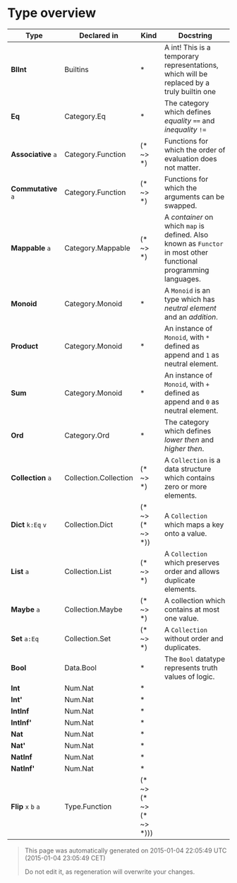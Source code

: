 # Type overview

Type | Declared in | Kind | Docstring
---- | ----------- | ---- | ---------
**BIInt**  | Builtins | * | A int! This is a temporary representations, which will be replaced by a truly builtin one
**Eq**  | Category.Eq | * | The category which defines _equality_ ````==```` and _inequality_ ````!=````
**Associative** ````a````  | Category.Function | (* ~> *) | Functions for which the order of evaluation does not matter.
**Commutative** ````a````  | Category.Function | (* ~> *) | Functions for which the arguments can be swapped.
**Mappable** ````a````  | Category.Mappable | (* ~> *) | A _container_ on which ````map```` is defined. Also known as ````Functor```` in most other functional programming languages.
**Monoid**  | Category.Monoid | * | A ````Monoid```` is an type which has _neutral element_ and an _addition_.
**Product**  | Category.Monoid | * | An instance of ````Monoid````, with ````*```` defined as append and ````1```` as neutral element.
**Sum**  | Category.Monoid | * | An instance of ````Monoid````, with ````+```` defined as append and ````0```` as neutral element.
**Ord**  | Category.Ord | * | The category which defines _lower then_ and _higher then_.
**Collection** ````a````  | Collection.Collection | (* ~> *) | A ````Collection```` is a data structure which contains zero or more elements.
**Dict** ````k:Eq````  ````v````  | Collection.Dict | (* ~> (* ~> *)) | A ````Collection```` which maps a key onto a value.
**List** ````a````  | Collection.List | (* ~> *) | A ````Collection```` which preserves order and allows duplicate elements.
**Maybe** ````a````  | Collection.Maybe | (* ~> *) | A collection which contains at most one value.
**Set** ````a:Eq````  | Collection.Set | (* ~> *) | A ````Collection```` without order and duplicates.
**Bool**  | Data.Bool | * | The ````Bool```` datatype represents truth values of logic.
**Int**  | Num.Nat | * | 
**Int'**  | Num.Nat | * | 
**IntInf**  | Num.Nat | * | 
**IntInf'**  | Num.Nat | * | 
**Nat**  | Num.Nat | * | 
**Nat'**  | Num.Nat | * | 
**NatInf**  | Num.Nat | * | 
**NatInf'**  | Num.Nat | * | 
**Flip** ````x````  ````b````  ````a````  | Type.Function | (* ~> (* ~> (* ~> *))) | 



> This page was automatically generated on 2015-01-04 22:05:49 UTC (2015-01-04 23:05:49 CET)
> 
> 
> Do not edit it, as regeneration will overwrite your changes.